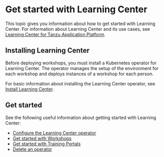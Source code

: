 # Get started with Learning Center

This topic gives you information about how to get started with Learning Center.
For information about Learning Center and its use cases, see
[Learning Center for Tanzu Application Platform](../../learning-center/about.hbs.md).

## <a id="install"></a>Installing Learning Center

Before deploying workshops, you must install a Kubernetes operator for Learning Center.
The operator manages the setup of the environment for each workshop and deploys instances of a
workshop for each person.

For basic information about installing the Learning Center operator,
see [Install Learning Center](../../learning-center/install-learning-center.hbs.md).

## <a id="get-started"></a>Get started

See the following useful information about getting started with Learning Center:

- [Configure the Learning Center operator](learning-center-operator.hbs.md)
- [Get started with Workshops](workshops.hbs.md)
- [Get started with Training Portals](training-portal.hbs.md)
- [Delete an operator](deleting-learning-center.hbs.md)

